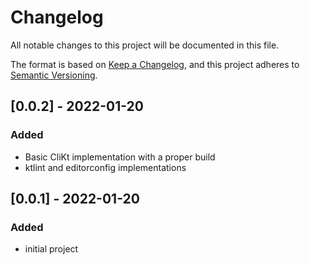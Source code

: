 # Changelog
All notable changes to this project will be documented in this file.

The format is based on [Keep a Changelog](https://keepachangelog.com/en/1.0.0/),
and this project adheres to [Semantic Versioning](https://semver.org/spec/v2.0.0.html).

## [0.0.2] - 2022-01-20
### Added
- Basic CliKt implementation with a proper build
- ktlint and editorconfig implementations

## [0.0.1] - 2022-01-20
### Added
- initial project